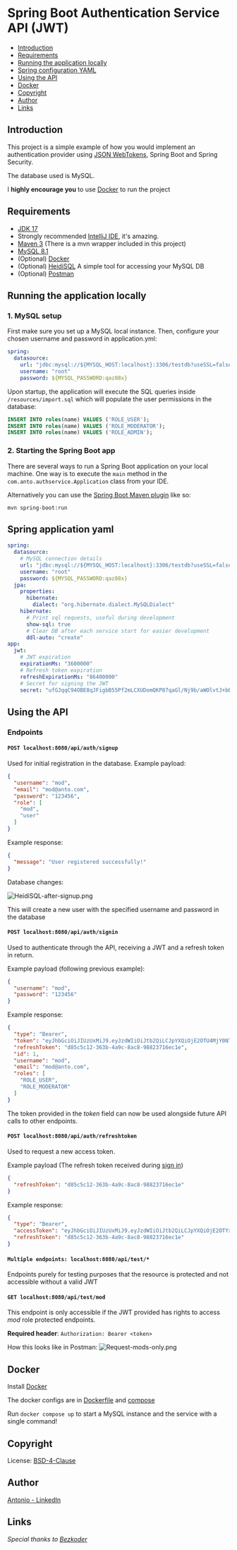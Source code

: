 # Spring Boot Authentication Service API (JWT)

* [Introduction](#introduction)
* [Requirements](#requirements)
* [Running the application locally](#running-the-application-locally)
* [Spring configuration YAML](#spring-application-yaml)
* [Using the API](#using-the-API)
* [Docker](#docker)
* [Copyright](#copyright)
* [Author](#author)
* [Links](#links)

## Introduction

This project is a simple example of how you would implement
an authentication provider using [JSON WebTokens](https://jwt.io/), Spring Boot and Spring Security.

The database used is MySQL.

I <b>highly encourage you</b> to use [Docker](#docker) to run the project

## Requirements

- [JDK 17](https://www.oracle.com/java/technologies/javase/jdk17-archive-downloads.html)
- Strongly recommended [IntelliJ IDE](https://www.jetbrains.com/idea/download/?section=windows), it's amazing.
- [Maven 3](https://maven.apache.org) (There is a mvn wrapper included in this project)
- [MySQL 8.1](https://dev.mysql.com/downloads/mysql/)
- (Optional) [Docker](https://docs.docker.com/engine/install/)
- (Optional) [HeidiSQL](https://www.heidisql.com/download.php) A simple tool for accessing your MySQL DB
- (Optional) [Postman](https://www.postman.com/downloads/)

## Running the application locally

### 1. MySQL setup

First make sure you set up a MySQL local instance.
Then, configure your chosen username and password in application.yml:

```yaml
spring:
  datasource:
    url: "jdbc:mysql://${MYSQL_HOST:localhost}:3306/testdb?useSSL=false&createDatabaseIfNotExist=true&allowPublicKeyRetrieval=true"
    username: "root"
    password: ${MYSQL_PASSWORD:qaz88x}
```

Upon startup, the application will execute the SQL queries inside ```/resources/import.sql```
which will populate the user permissions in the database:

```sql
INSERT INTO roles(name) VALUES ('ROLE_USER');
INSERT INTO roles(name) VALUES ('ROLE_MODERATOR');
INSERT INTO roles(name) VALUES ('ROLE_ADMIN');
```

### 2. Starting the Spring Boot app

There are several ways to run a Spring Boot application on your local machine. One way is to execute the `main` method
in the `com.anto.authservice.Application` class from your IDE.

Alternatively you can use
the [Spring Boot Maven plugin](https://docs.spring.io/spring-boot/docs/current/reference/html/build-tool-plugins-maven-plugin.html)
like so:

```shell
mvn spring-boot:run
```

## Spring application yaml

```yaml
spring:
  datasource:
    # MySQL connection details
    url: "jdbc:mysql://${MYSQL_HOST:localhost}:3306/testdb?useSSL=false&createDatabaseIfNotExist=true&allowPublicKeyRetrieval=true"
    username: "root"
    password: ${MYSQL_PASSWORD:qaz88x}
  jpa:
    properties:
      hibernate:
        dialect: "org.hibernate.dialect.MySQLDialect"
    hibernate:
      # Print sql requests, useful during development
      show-sql: true
      # Clear DB after each service start for easier development
      ddl-auto: "create"
app:
  jwt:
    # JWT expiration
    expirationMs: "3600000"
    # Refresh token expiration
    refreshExpirationMs: "86400000"
    # Secret for signing the JWT
    secret: "ufGJqqC94OBE8qJFigbB55Pf2mLCXUDomQKP87qaGl/Nj9b/aWOlvtJ+bBtggH9XnBHR4M7SBtGOq++XfXw0iw=="

```

## Using the API

### Endpoints

#### ```POST localhost:8080/api/auth/signup```

Used for initial registration in the database. Example payload:

```json
{
  "username": "mod",
  "email": "mod@anto.com",
  "password": "123456",
  "role": [
    "mod",
    "user"
  ]
}
```

Example response:

```json
{
  "message": "User registered successfully!"
}
```

Database changes:

![HeidiSQL-after-signup.png](img/HeidiSQL-after-signup.png)

This will create a new user with the specified username and password in the database

#### ```POST localhost:8080/api/auth/signin```

Used to authenticate through the API, receiving a JWT and a refresh token in return.

Example payload (following previous example):

```json
{
  "username": "mod",
  "password": "123456"
}
```

Example response:

```json
{
  "type": "Bearer",
  "token": "eyJhbGciOiJIUzUxMiJ9.eyJzdWIiOiJtb2QiLCJpYXQiOjE2OTU4MjY0NTEsImV4cCI6MTY5NTkxMjg1MX0.eFe8VtXxEXp7lDlMM9evXG-dx9oSarzJZto5I9d3D-t53mTsJ7iU3q6_vvi6dJ_BUnWzGm7YLaC6Hm1iQ3ZKJA",
  "refreshToken": "d85c5c12-363b-4a9c-8ac8-98823716ec1e",
  "id": 1,
  "username": "mod",
  "email": "mod@anto.com",
  "roles": [
    "ROLE_USER",
    "ROLE_MODERATOR"
  ]
}
```

The token provided in the *token* field can now be used alongside future API calls to other endpoints.

#### ```POST localhost:8080/api/auth/refreshtoken```

Used to request a new access token.

Example payload (The refresh token received during [sign in](#post-localhost8080apiauthsignin))

```json
{
  "refreshToken": "d85c5c12-363b-4a9c-8ac8-98823716ec1e"
}
```

Example response:

```json
{
  "type": "Bearer",
  "accessToken": "eyJhbGciOiJIUzUxMiJ9.eyJzdWIiOiJtb2QiLCJpYXQiOjE2OTYxODMyNzEsImV4cCI6MTY5NjE4Njg3MX0.6HXkZzkDNoVi7ivl7wR2ok6PUFDKWXNeyZyCAkksawAHSLlVytSAnYLOlSzWO-irbMapWNDu3X-NJWTqk3-ixg",
  "refreshToken": "d85c5c12-363b-4a9c-8ac8-98823716ec1e"
}
```

#### ```Multiple endpoints: localhost:8080/api/test/*```

Endpoints purely for testing purposes that the resource is protected and not accessible without a valid JWT

#### ```GET localhost:8080/api/test/mod```

This endpoint is only accessible if the JWT provided has rights to access *mod* role protected endpoints.

<b>Required header</b>: ```Authorization: Bearer <token>```

How this looks like in Postman: ![Request-mods-only.png](img/Request-mods-only.png)

## Docker

Install [Docker](https://docs.docker.com/engine/install/)

The docker configs are in [Dockerfile](service/Dockerfile) and [compose](compose.yaml)

Run ```docker compose up``` to start a MySQL instance and the service with a single command!

## Copyright

License: [BSD-4-Clause](LICENSE)

## Author

[Antonio - LinkedIn](https://www.linkedin.com/in/antonio-lyubchev/)

## Links

*Special thanks to [Bezkoder](https://www.bezkoder.com/)*
